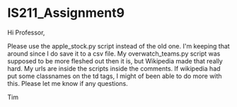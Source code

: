# IS211_Assignment9

Hi Professor,

Please use the apple_stock.py script instead of the old one. I'm keeping that around since I do save it to a csv file. My overwatch_teams.py script was supposed to be more fleshed out then it is, but Wikipedia made that really hard. My urls are inside the scripts inside the comments. If wikipedia had put some classnames on the td tags, I might of been able to do more with this. Please let me know if any questions.

Tim
